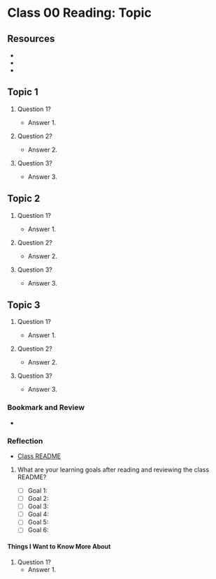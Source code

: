 # Class 00 Reading: Topic

## Resources

- []()
- []()
- []()

## Topic 1

1. Question 1?
    - Answer 1.

2. Question 2?
    - Answer 2.

3. Question 3?
    - Answer 3.

## Topic 2

1. Question 1?
    - Answer 1.

2. Question 2?
    - Answer 2.

3. Question 3?
    - Answer 3.

## Topic 3

1. Question 1?
    - Answer 1.

2. Question 2?
    - Answer 2.

3. Question 3?
    - Answer 3.

### Bookmark and Review

- []()

### Reflection

- [Class README](https://codefellows.github.io/code-401-javascript-guide/curriculum/class-00/)

1. What are your learning goals after reading and reviewing the class README?

    - [ ] Goal 1:
    - [ ] Goal 2:
    - [ ] Goal 3:
    - [ ] Goal 4:
    - [ ] Goal 5:
    - [ ] Goal 6:

#### Things I Want to Know More About

1. Question 1?
    - Answer 1.
